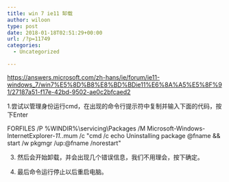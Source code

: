 ```yaml
---
title: win 7 ie11 缷载
author: wiloon
type: post
date: 2018-01-18T02:51:29+00:00
url: /?p=11749
categories:
  - Uncategorized

---
```

https://answers.microsoft.com/zh-hans/ie/forum/ie11-windows_7/win7%E5%8D%B8%E8%BD%BDie11%E6%8A%A5%E5%8F%91/27187a51-f17e-42bd-9502-ae0c2bfcaed2
  
1.尝试以管理身份运行cmd，在出现的命令行提示符中复制并输入下面的代码，按下Enter

FORFILES /P %WINDIR%\servicing\Packages /M Microsoft-Windows-InternetExplorer-_11._.mum /c "cmd /c echo Uninstalling package @fname && start /w pkgmgr /up:@fname /norestart"
  
3. 然后会开始卸载，并会出现几个错误信息，我们不用理会，按下确定。
  
4. 最后命令运行停止以后重启电脑。